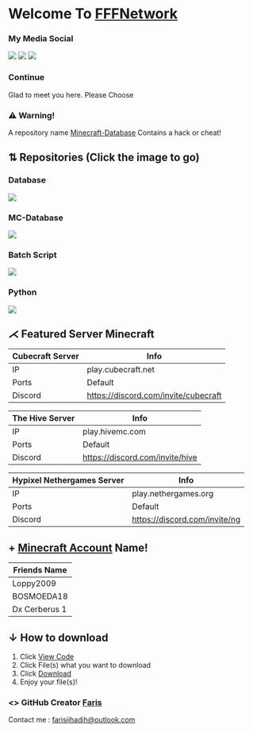 # Welcome To [FFFNetwork](https://github.com/FFF-Net/Database)
### My Media Social
<a href="https://github.com/FFF-Net/HHH"><img src="https://icons.iconarchive.com/icons/blackvariant/button-ui-requests-2/32/Minecraft-2-icon.png"></a>
<a href="https://discord.gg/wTnMzqnJTA"><img src="https://cdn.icon-icons.com/icons2/1945/PNG/32/iconfinder-discord-4661587_122459.png"></a>
<a href="https://www.instagram.com/loppy2009_/"><img src="https://cdn4.iconfinder.com/data/icons/logos-brands-7/512/instagram_icon-instagram_buttoninstegram-32.png"></a>

### Continue

Glad to meet you here.
Please Choose 

### ⚠ Warning!
A repository name [Minecraft-Database](https://www.github.com/FFF-Net/Minecraft-Database) Contains a hack or cheat!


## ⇅ Repositories (Click the image to go)
### Database
<a href="https://github.com/FFF-Net/Database"><img src="https://img.icons8.com/nolan/344/database.png"></a>

### MC-Database
<a href="https://github.com/FFF-Net/Minecraft-Database"><img src="https://img.icons8.com/nolan/344/minecraft-creeper.png"></a>

### Batch Script
<a href="https://github.com/FFF-Net/batchcoding"><img src="https://img.icons8.com/fluent/344/windows-10.png"></a>

### Python
<a href="https://github.com/FFF-Net/pythonbotdev"><img src="https://img.icons8.com/color/344/python.png"></a>

## ⋌ Featured Server Minecraft

Cubecraft Server | Info
---------------- | ---- 
IP | play.cubecraft.net 
Ports | Default 
Discord | https://discord.com/invite/cubecraft 

The Hive Server | Info
--------------- | ---- 
IP | play.hivemc.com
Ports | Default 
Discord | https://discord.com/invite/hive

Hypixel Nethergames Server | Info
-------------------------- | ---- 
IP | play.nethergames.org
Ports | Default 
Discord | https://discord.com/invite/ng

## + [Minecraft Account](https://github.com/FFF-Net/HHH) Name!
Friends Name |
-------------|
Loppy2009 |
BOSMOEDA18 |
Dx Cerberus 1 |

## ↓ How to download
1. Click [View Code](#)
2. Click File(s) what you want to download
3. Click [Download](#)
4. Enjoy your file(s)!

### <> GitHub Creator [Faris](#)
Contact me :
farisjihadih@outlook.com



